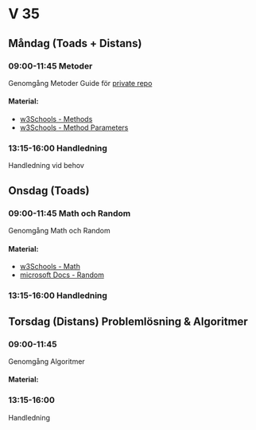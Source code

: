 # V 35

## Måndag (Toads + Distans)
### 09:00-11:45 Metoder
Genomgång Metoder
Guide för [private repo](./SetupPrivateRep.md)
#### Material:
* [w3Schools - Methods](https://www.w3schools.com/cs/cs_methods.php)
* [w3Schools - Method Parameters](https://www.w3schools.com/cs/cs_method_parameters.php)
### 13:15-16:00 Handledning
Handledning vid behov 
## Onsdag (Toads)
### 09:00-11:45 Math och Random
Genomgång Math och Random
#### Material:
* [w3Schools - Math](https://www.w3schools.com/cs/cs_math.php)
* [microsoft Docs - Random](https://docs.microsoft.com/en-us/dotnet/api/system.random?view=net-5.0)
### 13:15-16:00 Handledning
## Torsdag (Distans) Problemlösning & Algoritmer
### 09:00-11:45 
Genomgång Algoritmer
#### Material:
### 13:15-16:00 
Handledning
